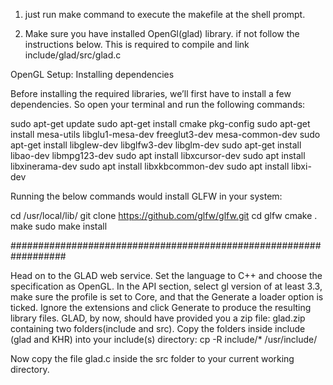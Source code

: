 1. just run make command to execute the makefile at the shell prompt.

2. Make sure you have installed OpenGl(glad) library. if not follow the instructions below. This is required to compile and link 
include/glad/src/glad.c

OpenGL Setup: Installing dependencies

Before installing the required libraries, we’ll first have to install a few dependencies. So open your terminal and run the following commands:

sudo apt-get update
sudo apt-get install cmake pkg-config
sudo apt-get install mesa-utils libglu1-mesa-dev freeglut3-dev mesa-common-dev
sudo apt-get install libglew-dev libglfw3-dev libglm-dev
sudo apt-get install libao-dev libmpg123-dev
sudo apt install libxcursor-dev
sudo apt install libxinerama-dev
sudo apt install libxkbcommon-dev
sudo apt install libxi-dev


Running the below commands would install GLFW in your system:

cd /usr/local/lib/
git clone https://github.com/glfw/glfw.git
cd glfw
cmake .
make
sudo make install

##################################################################

Head on to the GLAD web service. Set the language to C++ and choose the specification as OpenGL. In the API section, select gl version of at least 3.3, make sure the profile is set to Core, and that the Generate a loader option is ticked.
Ignore the extensions and click Generate to produce the resulting library files. GLAD, by now, should have provided you a zip file: glad.zip containing two folders(include and src). Copy the folders inside include (glad and KHR) into your include(s) directory: cp -R include/* /usr/include/
    
Now copy the file glad.c inside the src folder to your current working directory.

